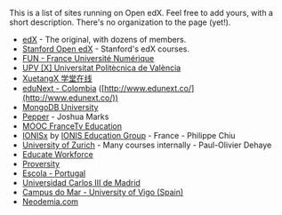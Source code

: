 This is a list of sites running on Open edX.  Feel free to add yours, with a short description.  There's no organization to the page (yet!).

* [edX](http://edx.org) - The original, with dozens of members.
* [Stanford Open edX](https://class.stanford.edu/) - Stanford's edX courses.
* [FUN - France Université Numérique](https://www.france-universite-numerique-mooc.fr/)
* [UPV [X] Universitat Politècnica de València](http://edx.upv.es/)
* [XuetangX 学堂在线](http://www.xuetangx.com/)
* [eduNext - Colombia](http://edx.edunext.co/) ([http://www.edunext.co/](http://www.edunext.co/))
* [MongoDB University](https://education.mongodb.com/)
* [Pepper](http://pepperpd.com) - Joshua Marks
* [MOOC FranceTv Education](http://mooc.francetveducation.fr/)
* [IONISx](https://courses.ionis-group.com) by [IONIS Education Group](http://www.ionis-group.com) - France - Philippe Chiu
* [University of Zurich](http://www.edx.uzh.ch) - Many courses internally - Paul-Olivier Dehaye 
* [Educate Workforce](https://educateworkforce.com/)
* [Proversity](http://proversity.org)
* [Escola - Portugal](http://cursos.escola.org)
* [Universidad Carlos III de Madrid](http://spoc.uc3m.es)
* [Campus do Mar - University of Vigo (Spain)](http://edx.campusdomar.es)
* [Neodemia.com](https://neodemia.com)
